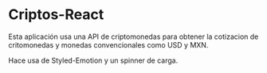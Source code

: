 # Criptos-React
Esta aplicación usa una API de criptomonedas para obtener la cotizacion de critomonedas y monedas convencionales como USD y MXN.

Hace usa de Styled-Emotion y un spinner de carga.